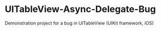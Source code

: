 # UITableView-Async-Delegate-Bug
Demonstration project for a bug in UITableView (UIKit framework, iOS)
